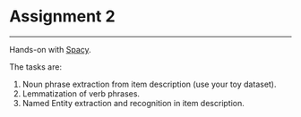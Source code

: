 # Assignment 2
----------------------------

Hands-on with [Spacy](https://spacy.io).

The tasks are:
1. Noun phrase extraction from item description (use your toy dataset).
2. Lemmatization of verb phrases.
3. Named Entity extraction and recognition in item description.
